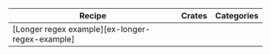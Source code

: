 | Recipe | Crates | Categories |
|--------|--------|------------|
| [Longer regex example][ex-longer-regex-example] |  |  |
